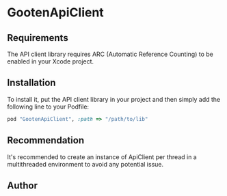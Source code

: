 # GootenApiClient

## Requirements

The API client library requires ARC (Automatic Reference Counting) to be enabled in your Xcode project.

## Installation

To install it, put the API client library in your project and then simply add the following line to your Podfile:

```ruby
pod "GootenApiClient", :path => "/path/to/lib"
```

## Recommendation

It's recommended to create an instance of ApiClient per thread in a multithreaded environment to avoid any potential issue.

## Author





